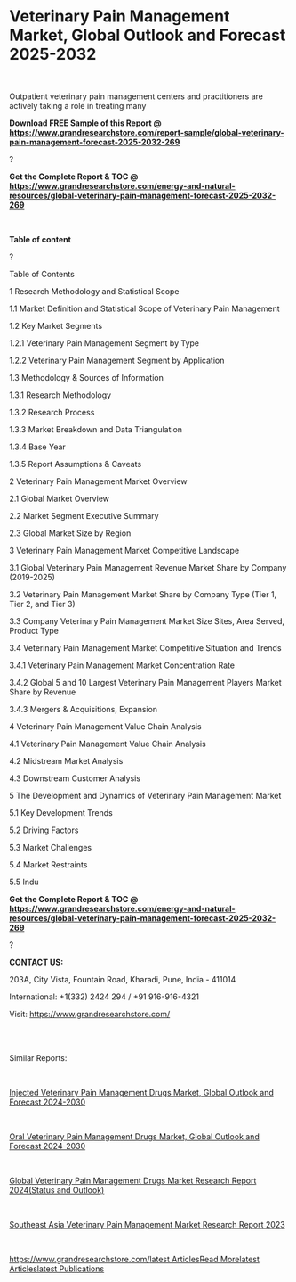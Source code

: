 <h1>Veterinary Pain Management Market, Global Outlook and Forecast 2025-2032</h1><br/><p>Outpatient veterinary pain management centers and practitioners are actively taking a role in treating many</p>
 
 
 
 <div><b>Download FREE Sample of this Report @ <a href="https://www.grandresearchstore.com/report-sample/global-veterinary-pain-management-forecast-2025-2032-269">https://www.grandresearchstore.com/report-sample/global-veterinary-pain-management-forecast-2025-2032-269</a></b></div>
 
 
 
 <p>? </p>
 
 
 
 <div><b>Get the Complete Report & TOC @ <a href="https://www.grandresearchstore.com/energy-and-natural-resources/global-veterinary-pain-management-forecast-2025-2032-269">https://www.grandresearchstore.com/energy-and-natural-resources/global-veterinary-pain-management-forecast-2025-2032-269</a></b></div>
 
 
 
 <p><br />
 
 <b>Table of content</b></p>
 
 
 
 <p>? </p>
 
 
 
 <p>Table of Contents<br />
 
 1 Research Methodology and Statistical Scope<br />
 
 1.1 Market Definition and Statistical Scope of Veterinary Pain Management<br />
 
 1.2 Key Market Segments<br />
 
 1.2.1 Veterinary Pain Management Segment by Type<br />
 
 1.2.2 Veterinary Pain Management Segment by Application<br />
 
 1.3 Methodology & Sources of Information<br />
 
 1.3.1 Research Methodology<br />
 
 1.3.2 Research Process<br />
 
 1.3.3 Market Breakdown and Data Triangulation<br />
 
 1.3.4 Base Year<br />
 
 1.3.5 Report Assumptions & Caveats<br />
 
 2 Veterinary Pain Management Market Overview<br />
 
 2.1 Global Market Overview<br />
 
 2.2 Market Segment Executive Summary<br />
 
 2.3 Global Market Size by Region<br />
 
 3 Veterinary Pain Management Market Competitive Landscape<br />
 
 3.1 Global Veterinary Pain Management Revenue Market Share by Company (2019-2025)<br />
 
 3.2 Veterinary Pain Management Market Share by Company Type (Tier 1, Tier 2, and Tier 3)<br />
 
 3.3 Company Veterinary Pain Management Market Size Sites, Area Served, Product Type<br />
 
 3.4 Veterinary Pain Management Market Competitive Situation and Trends<br />
 
 3.4.1 Veterinary Pain Management Market Concentration Rate<br />
 
 3.4.2 Global 5 and 10 Largest Veterinary Pain Management Players Market Share by Revenue<br />
 
 3.4.3 Mergers & Acquisitions, Expansion<br />
 
 4 Veterinary Pain Management Value Chain Analysis<br />
 
 4.1 Veterinary Pain Management Value Chain Analysis<br />
 
 4.2 Midstream Market Analysis<br />
 
 4.3 Downstream Customer Analysis<br />
 
 5 The Development and Dynamics of Veterinary Pain Management Market<br />
 
 5.1 Key Development Trends<br />
 
 5.2 Driving Factors<br />
 
 5.3 Market Challenges<br />
 
 5.4 Market Restraints<br />
 
 5.5 Indu</p>
 
 
 
 <div><b>Get the Complete Report & TOC @ <a href="https://www.grandresearchstore.com/energy-and-natural-resources/global-veterinary-pain-management-forecast-2025-2032-269">https://www.grandresearchstore.com/energy-and-natural-resources/global-veterinary-pain-management-forecast-2025-2032-269</a></b></div>
 
 
 
 <p>? </p>
 
 
 
 <p><b>CONTACT US:</b><br />
 
 203A, City Vista, Fountain Road, Kharadi, Pune, India - 411014<br />
 
 International: +1(332) 2424 294 / +91 916-916-4321<br />
 
 Visit: <a href="https://www.grandresearchstore.com/">https://www.grandresearchstore.com/</a><br />
 
 <br />
 
 <br />
 
 Similar Reports:<br />
 
 <br />
 
 <a href="https://www.grandresearchstore.com/life-sciences/global-injected-veterinary-pain-management-drugs-forecast-2024-2030-127">Injected Veterinary Pain Management Drugs Market, Global Outlook and Forecast 2024-2030</a><br />
 
 <br />
 
 <a href="https://www.grandresearchstore.com/life-sciences/global-oral-veterinary-pain-management-drugs-forecast-2024-2030-948">Oral Veterinary Pain Management Drugs Market, Global Outlook and Forecast 2024-2030</a><br />
 
 <br />
 
 <a href="https://www.grandresearchstore.com/life-sciences/global-veterinary-pain-management-drugs-2024-904">Global Veterinary Pain Management Drugs Market Research Report 2024(Status and Outlook)</a><br />
 
 <br />
 
 <a href="https://www.grandresearchstore.com/ict-and-media/asia-southeast-veterinary-pain-management-2023-82">Southeast Asia Veterinary Pain Management Market Research Report 2023</a><br />
 
 <br />
 
 <a href="https://gyeongbokgung.com">https://www.grandresearchstore.com/</a><a href="https://hallyeomaritime.com">latest Articles</a><a href="https://jingwansa.com">Read More</a><a href="https://nguoiviet.jp/">latest Articles</a><a href="https://www.intelmarketresearch.com/">latest Publications</a></p>